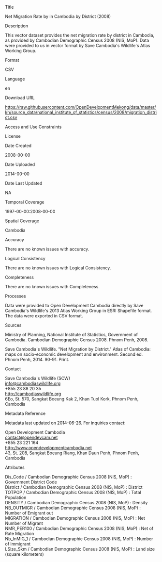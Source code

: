 Title

Net Migration Rate by in Cambodia by District (2008)

Description

This vector dataset provides the net migration rate by district in Cambodia, as provided by Cambodian Demographic Census 2008 (NIS, MoP). Data were provided to us in vector format by Save Cambodia's Wildlife's Atlas Working Group.

Format

CSV

Language

en

Download URL

https://raw.githubusercontent.com/OpenDevelopmentMekong/data/master/kh/source_data/national_institute_of_statistics/census/2008/migration_district.csv

Access and Use Constraints



License



Date Created

2008-00-00

Date Uploaded

2014-00-00

Date Last Updated

NA

Temporal Coverage

1997-00-00:2008-00-00

Spatial Coverage

Cambodia

Accuracy

There are no known issues with accuracy.

Logical Consistency

There are no known issues with Logical Consistency.

Completeness

There are no known issues with Completeness.

Processes

Data were provided to Open Development Cambodia directly by Save Cambodia's Wildlife's 2013 Atlas Working Group in ESRI Shapefile format. The data were exported in CSV format.

Sources

Ministry of Planning, National Institute of Statistics, Government of Cambodia. Cambodian Demographic Census 2008. Phnom Penh, 2008.

Save Cambodia's Wildlife. "Net Migration by District." Atlas of Cambodia: maps on socio-economic development and environment. Second ed. Phnom Penh, 2014. 90-91. Print.

Contact

Save Cambodia's Wildlife (SCW)  
info@cambodiaswildlife.org  
+855 23 88 20 35  
http://cambodiaswildlife.org  
6Eo, St. 570, Sangkat Boeung Kak 2, Khan Tuol Kork, Phnom Penh, Cambodia   

Metadata Reference

Metadata last updated on 2014-06-26. For inquiries contact:

Open Development Cambodia  
contact@opendevcam.net  
+855 23 221 164  
http://www.opendevelopmentcambodia.net  
43, St. 208, Sangkat Boeung Riang, Khan Daun Penh, Phnom Penh, Cambodia   

Attributes

Dis_Code / Cambodian Demographic Census 2008 (NIS, MoP) : Government District Code  
District / Cambodian Demographic Census 2008 (NIS, MoP) : District  
TOTPOP / Cambodian Demographic Census 2008 (NIS, MoP) : Total Population  
DENSITY / Cambodian Demographic Census 2008 (NIS, MoP) : Density  
NB_OUTMIGR / Cambodian Demographic Census 2008 (NIS, MoP) : Number of Emigrant out    
MIGRATION / Cambodian Demographic Census 2008 (NIS, MoP) : Net Number of Migrant   
NMR_PER100 / Cambodian Demographic Census 2008 (NIS, MoP) : Net of Rate Migration  
Nb_InMIG_1 / Cambodian Demographic Census 2008 (NIS, MoP) : Number of Immigrant  
LSize_Skm / Cambodian Demographic Census 2008 (NIS, MoP) : Land size (square kilometers)  




